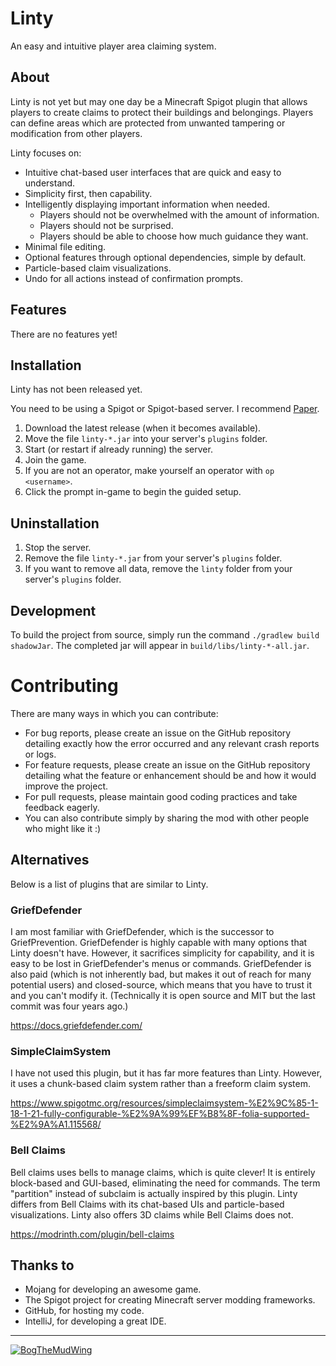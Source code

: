 # Linty

An easy and intuitive player area claiming system.

## About

Linty is not yet but may one day be a Minecraft Spigot plugin that allows players to create claims to protect their buildings and belongings. Players can define areas which are protected from unwanted tampering or modification from other players.

Linty focuses on:

- Intuitive chat-based user interfaces that are quick and easy to understand.
- Simplicity first, then capability.
- Intelligently displaying important information when needed.
  - Players should not be overwhelmed with the amount of information.
  - Players should not be surprised.
  - Players should be able to choose how much guidance they want.
- Minimal file editing.
- Optional features through optional dependencies, simple by default.
- Particle-based claim visualizations.
- Undo for all actions instead of confirmation prompts.

## Features

There are no features yet!

## Installation

Linty has not been released yet.

You need to be using a Spigot or Spigot-based server. I recommend [Paper](https://papermc.io/software/paper).

1. Download the latest release (when it becomes available).
2. Move the file `linty-*.jar` into your server's `plugins` folder.
3. Start (or restart if already running) the server.
4. Join the game.
5. If you are not an operator, make yourself an operator with `op <username>`.
6. Click the prompt in-game to begin the guided setup.

## Uninstallation

1. Stop the server.
2. Remove the file `linty-*.jar` from your server's `plugins` folder.
3. If you want to remove all data, remove the `linty` folder from your server's `plugins` folder.

## Development

To build the project from source, simply run the command `./gradlew build shadowJar`. The completed jar will appear in
`build/libs/linty-*-all.jar`.

# Contributing

There are many ways in which you can contribute:

- For bug reports, please create an issue on the GitHub repository detailing exactly how the error occurred and any
relevant crash reports or logs.
- For feature requests, please create an issue on the GitHub repository detailing what the feature or enhancement should
be and how it would improve the project.
- For pull requests, please maintain good coding practices and take feedback eagerly.
- You can also contribute simply by sharing the mod with other people who might like it :)

## Alternatives

Below is a list of plugins that are similar to Linty.

### GriefDefender

I am most familiar with GriefDefender, which is the successor to GriefPrevention. GriefDefender is highly capable with
many options that Linty doesn't have. However, it sacrifices simplicity for capability, and it is easy to be lost in
GriefDefender's menus or commands. GriefDefender is also paid (which is not inherently bad, but makes it out of reach
for many potential users) and closed-source, which means that you have to trust it and you can't modify it. (Technically
it is open source and MIT but the last commit was four years ago.)

https://docs.griefdefender.com/

### SimpleClaimSystem

I have not used this plugin, but it has far more features than Linty. However, it uses a chunk-based claim system rather
than a freeform claim system.

https://www.spigotmc.org/resources/simpleclaimsystem-%E2%9C%85-1-18-1-21-fully-configurable-%E2%9A%99%EF%B8%8F-folia-supported-%E2%9A%A1.115568/

### Bell Claims

Bell claims uses bells to manage claims, which is quite clever! It is entirely block-based and GUI-based, eliminating
the need for commands. The term "partition" instead of subclaim is actually inspired by this plugin. Linty differs from
Bell Claims with its chat-based UIs and particle-based visualizations. Linty also offers 3D claims while Bell Claims
does not.

https://modrinth.com/plugin/bell-claims

## Thanks to

- Mojang for developing an awesome game.
- The Spigot project for creating Minecraft server modding frameworks.
- GitHub, for hosting my code.
- IntelliJ, for developing a great IDE.

---

[![BogTheMudWing](https://nextcloud.macver.org/apps/files_sharing/publicpreview/jyWLnm4i724mxXg?file=/&fileId=61792&x=3390&y=1906&a=true&etag=c43260166526abc326861afd5244df8e)](https://blog.macver.org/about-me)
